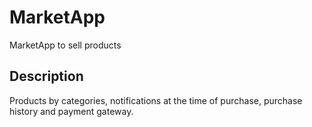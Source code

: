 # MarketApp
MarketApp to sell products

## Description

Products by categories, notifications at the time of purchase, purchase history and payment gateway.
